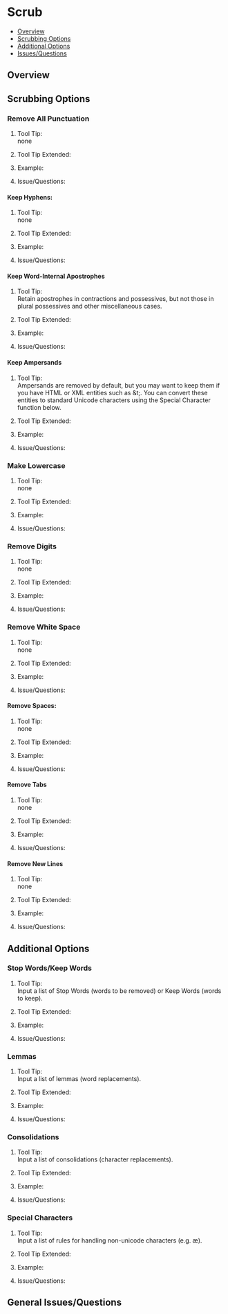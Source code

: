 # Scrub

* [Overview](#overview)
* [Scrubbing Options](#features)
* [Additional Options](#addition)
* [Issues/Questions](#issues)

## <a name='overview'></a> Overview



## <a name='features'></a> Scrubbing Options

### Remove All Punctuation
1. Tool Tip:  
   none
2. Tool Tip Extended:  
   
3. Example:  
   
4. Issue/Questions:  
   
#### Keep Hyphens:  
   1. Tool Tip:  
      none
   2. Tool Tip Extended:  
   
   3. Example:  
   
   4. Issue/Questions:  
   
#### Keep Word-Internal Apostrophes
   1. Tool Tip:  
      Retain apostrophes in contractions and possessives, but not those in plural possessives and other miscellaneous cases.
   2. Tool Tip Extended:  
   
   3. Example:  
   
   4. Issue/Questions:  
   
#### Keep Ampersands
   1. Tool Tip:  
      Ampersands are removed by default, but you may want to keep them if you have HTML or XML entities such as &t;. You can convert these entities to standard Unicode characters using the Special Character function below.
   2. Tool Tip Extended:  
   
   3. Example:  
   
   4. Issue/Questions:  
   
   
### Make Lowercase
1. Tool Tip:  
   none
2. Tool Tip Extended:  
   
3. Example:  
   
4. Issue/Questions:  
   

### Remove Digits
1. Tool Tip:  
   none
2. Tool Tip Extended:  
   
3. Example:  
   
4. Issue/Questions:  
   

### Remove White Space
1. Tool Tip:  
   none
2. Tool Tip Extended:  
   
3. Example:  
   
4. Issue/Questions:  
   
#### Remove Spaces:  
   1. Tool Tip:  
      none
   2. Tool Tip Extended:  
   
   3. Example:  
   
   4. Issue/Questions:  
   
#### Remove Tabs
   1. Tool Tip:  
      none
   2. Tool Tip Extended:  
   
   3. Example:  
   
   4. Issue/Questions:  
   
#### Remove New Lines
   1. Tool Tip:  
      none
   2. Tool Tip Extended:  
   
   3. Example:  
   
   4. Issue/Questions:  
   
   

## <a name='addition'></a> Additional Options

### Stop Words/Keep Words
1. Tool Tip:  
   Input a list of Stop Words (words to be removed) or Keep Words (words to keep).
2. Tool Tip Extended:  
   
3. Example:  
   
4. Issue/Questions:  
   
   
### Lemmas
1. Tool Tip:  
   Input a list of lemmas (word replacements).
2. Tool Tip Extended:  
   
3. Example:  
   
4. Issue/Questions:  
   
   
### Consolidations
1. Tool Tip:  
   Input a list of consolidations (character replacements).
2. Tool Tip Extended:  
   
3. Example:  
   
4. Issue/Questions:  
   
   
### Special Characters
1. Tool Tip:  
   Input a list of rules for handling non-unicode characters (e.g. æ).
2. Tool Tip Extended:  
   
3. Example:  
   
4. Issue/Questions:  
   
   
## <a name='issues'></a> General Issues/Questions

